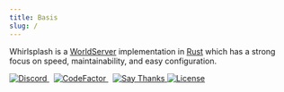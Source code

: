 ```yaml
---
title: Basis
slug: /
---
```


Whirlsplash is a
[WorldServer](http://dev.worlds.net/private/GammaDocs/WorldServer.html)
implementation in [Rust](https://www.rust-lang.org/) which has a strong focus on speed,
maintainability, and easy configuration.

<a href="https://discord.com/invite/8hn6padWF6" title="Discord">
	<img src="https://img.shields.io/discord/821938182274154506" alt="Discord" />
</a>&nbsp;
<a href="https://www.codefactor.io/repository/github/whirlsplash/whirl">
  <img src="https://www.codefactor.io/repository/github/whirlsplash/whirl/badge" alt="CodeFactor" />
</a>&nbsp
<a href="https://saythanks.io/to/fuwnzy@gmail.com">
<img src="https://img.shields.io/badge/Say%20Thanks-!-1EAEDB.svg" alt="Say Thanks" />
</a>
<a href="https://github.com/Whirlsplash/whirl/blob/master/LICENSE" title="License">
	<img src="https://img.shields.io/github/license/Whirlsplash/whirl" alt="License" />
</a>
